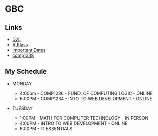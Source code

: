 # GBC
## Links
- [D2L](https://learn.georgebrown.ca)
- [AtKlass](https://app.atklass.com)
- [Important Dates](https://www.georgebrown.ca/current-students/important-dates?term=27246&category=131)
- [comp1238](comp1238.md)

## My Schedule
- MONDAY
  - 4:00pm - COMP1236 - FUND. OF COMPUTING LOGIC - ONLINE
  - 6:00PM - COMP1234 - INTO TO WEB DEVELOPMENT - ONLINE
 
- TUESDAY
  - 1:00PM - MATH FOR COMPUTER TECHNOLOGY - IN PERSON
  - 4:00PM - INTRO TO WEB DEVELOPMENT - ONLINE
  - 6:00PM - IT ESSENTIALS
    
 


  
